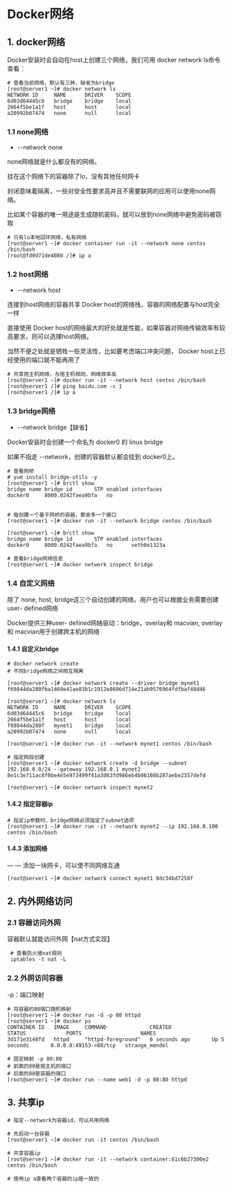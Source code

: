 # Docker网络

## 1. docker网络

Docker安装时会自动在host上创建三个网络，我们可用 docker network ls命令查看：

```
# 查看当前网络，默认有三种，缺省为bridge
[root@server1 ~]# docker network ls
NETWORK ID     NAME      DRIVER    SCOPE
6d03d64445c6   bridge    bridge    local
2664f5be1a1f   host      host      local
a20992b07474   none      null      local
```

### 1.1 none网络

- --network none

none网络就是什么都没有的网络。

挂在这个网络下的容器除了lo，没有其他任何网卡

封闭意味着隔离，一些对安全性要求高井且不需要联网的应用可以使用none网络。

比如某个容器的唯一用途是生成随机密码，就可以放到none网络中避免密码被窃取

```
# 只有lo本地回环网络，私有网络
[root@server1 ~]# docker container run -it --network none centos /bin/bash
[root@fd0d71de4080 /]# ip a
```

### 1.2 host网络

- --network host

连接到host网络的容器共享 Docker host的网络栈，容器的网络配置与host完全一样

直接使用 Docker host的网络最大的好处就是性能，如果容器对网络传输效率有较高要求，则可以选擇host网络。

当然不便之处就是牺牲一些灵活性，比如要考虑端口冲突问题， Docker host上已经使用的端口就不能再用了

```
# 共享宿主机网络，与宿主机相同，网络效率高
[root@server1 ~]# docker run -it --network host centos /bin/bash
[root@server1 /]# ping baidu.com -c 1
[root@server1 /]# ip a
```

### 1.3 bridge网络

- --network bridge【缺省】

Docker安装时会创建一个命名为 docker0 的 linux bridge

如果不指走 --network，创建的容器默认都会挂到 docker0上。

```
# 查看网桥
# yum install bridge-utils -y
[root@server1 ~]# brctl show
bridge name	bridge id		STP enabled	interfaces
docker0		8000.0242faea9bfa	no		


# 每创建一个基于网桥的容器，都会多一个接口
[root@server1 ~]# docker run -it --network bridge centos /bin/bash

[root@server1 ~]# brctl show
bridge name	bridge id		STP enabled	interfaces
docker0		8000.0242faea9bfa	no		veth0e1323a
```

```
# 查看bridge网络信息
[root@server1 ~]# docker network inspect bridge
```

### 1.4 自定义网络

除了 none, host, bridge这三个自动创建的网络，用户也可以根据业务需要创建user- defined网络

Docker提供三种user- defined网絡驱动：bridge，overlay和 macvian, overlay和 macvian用于创建跨主机的网络

#### 1.4.1 自定义bridge

```
# docker network create
# 不同bridge网络之间相互隔离

[root@server1 ~]# docker network create --driver bridge mynet1
f69844da280fba1469e41ae83b1c1912e8696d714e21ab9576964fdfbaf48d46

[root@server1 ~]# docker network ls
NETWORK ID     NAME      DRIVER    SCOPE
6d03d64445c6   bridge    bridge    local
2664f5be1a1f   host      host      local
f69844da280f   mynet1    bridge    local
a20992b07474   none      null      local

[root@server1 ~]# docker run -it --network mynet1 centos /bin/bash

# 指定网段创建
[root@server1 ~]# docker network create -d bridge --subnet 192.168.0.0/24 --gateway 192.168.0.1 mynet2
8e1c3e711ac8f0be4e5e973499f41a3d63fd986eb4b06108b287aebe2357defd

[root@server1 ~]# docker network inspect mynet2
```

#### 1.4.2 指定容器ip

```
# 指定ip参数时，bridge网络必须指定了subnet选项
[root@server1 ~]# docker run -it --network mynet2 --ip 192.168.0.100 centos /bin/bash
```

#### 1.4.3 添加网络

— — 添加一块网卡，可以使不同网络互通

```
[root@server1 ~]# docker network connect mynet1 8dc34bd7258f
```

## 2. 内外网络访问

### 2.1 容器访问外网

容器默认就能访问外网【nat方式实现】

```
 # 查看防火墙nat规则
 iptables -t nat -L
```

### 2.2 外网访问容器

-p：端口映射

```
# 将容器的80端口随机映射
[root@server1 ~]# docker run -d -p 80 httpd
[root@server1 ~]# docker ps 
CONTAINER ID   IMAGE     COMMAND              CREATED             STATUS             PORTS                   NAMES
3d171e3148fd   httpd     "httpd-foreground"   6 seconds ago       Up 5 seconds       0.0.0.0:49153->80/tcp   strange_mendel

# 固定映射 -p 80:80
# 前面的80是宿主机的端口
# 后面的80是容器的端口
[root@server1 ~]# docker run --name web1 -d -p 80:80 httpd
```

## 3. 共享ip

```
# 指定--network为容器id，可以共用网络

# 先启动一台容器
[root@server1 ~]# docker run -it centos /bin/bash

# 共享容器ip
[root@server1 ~]# docker run -it --network container:61c6b27300e2 centos /bin/bash

# 使用ip a查看两个容器的ip是一致的
```


